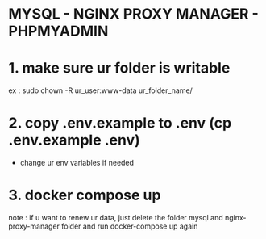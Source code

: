 # MYSQL - NGINX PROXY MANAGER - PHPMYADMIN

# 1. make sure ur folder is writable
ex : sudo chown -R ur_user:www-data ur_folder_name/
# 2. copy .env.example to .env (cp .env.example .env)
- change ur env variables if needed
# 3. docker compose up

note : if u want to renew ur data, just delete the folder mysql and nginx-proxy-manager folder and run docker-compose up again
